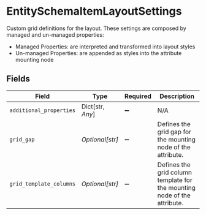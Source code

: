 # EntitySchemaItemLayoutSettings

Custom grid definitions for the layout. These settings are composed by managed and un-managed properties:
- Managed Properties: are interpreted and transformed into layout styles
- Un-managed Properties: are appended as styles into the attribute mounting node



## Fields

| Field                                                                    | Type                                                                     | Required                                                                 | Description                                                              |
| ------------------------------------------------------------------------ | ------------------------------------------------------------------------ | ------------------------------------------------------------------------ | ------------------------------------------------------------------------ |
| `additional_properties`                                                  | Dict[str, *Any*]                                                         | :heavy_minus_sign:                                                       | N/A                                                                      |
| `grid_gap`                                                               | *Optional[str]*                                                          | :heavy_minus_sign:                                                       | Defines the grid gap for the mounting node of the attribute.             |
| `grid_template_columns`                                                  | *Optional[str]*                                                          | :heavy_minus_sign:                                                       | Defines the grid column template for the mounting node of the attribute. |
